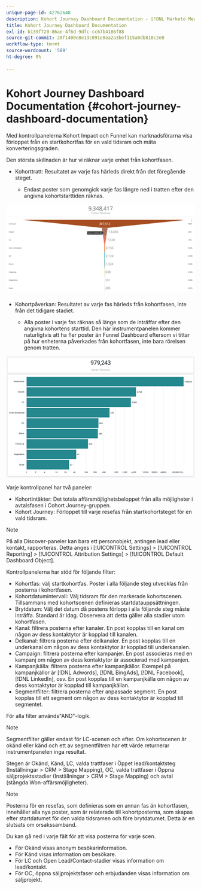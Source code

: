 ```yaml
---
unique-page-id: 42762648
description: Kohort Journey Dashboard Documentation - [!DNL Marketo Measure] - Produktdokumentation
title: Kohort Journey Dashboard Documentation
exl-id: b139f720-86ae-4f6d-9dfc-cc67b4186f88
source-git-commit: 28f1400e8e13c091e8ea2a3bef115a0db810c2e0
workflow-type: tm+mt
source-wordcount: '589'
ht-degree: 0%

---
```


# Kohort Journey Dashboard Documentation {#cohort-journey-dashboard-documentation}

Med kontrollpanelerna Kohort Impact och Funnel kan marknadsförarna visa förloppet från en startkohortfas för en vald tidsram och mäta konverteringsgraden.

Den största skillnaden är hur vi räknar varje enhet från kohortfasen.

* Kohorttratt: Resultatet av varje fas härleds direkt från det föregående steget.

   * Endast poster som genomgick varje fas längre ned i tratten efter den angivna kohortstarttiden räknas.

![](assets/cohort-journey-dashboard-documentation-1.png)

* Kohortpåverkan: Resultatet av varje fas härleds från kohortfasen, inte från det tidigare stadiet.

   * Alla poster i varje fas räknas så länge som de inträffar efter den angivna kohortens starttid. Den här instrumentpanelen kommer naturligtvis att ha fler poster än Funnel Dashboard eftersom vi tittar på hur enheterna påverkades från kohortfasen, inte bara rörelsen genom tratten.

![](assets/cohort-journey-dashboard-documentation-2.png)

Varje kontrollpanel har två paneler:

* Kohortintäkter: Det totala affärsmöjlighetsbeloppet från alla möjligheter i avtalsfasen i Cohort Journey-gruppen.
* Kohort Journey: Förloppet till varje resefas från startkohortsteget för en vald tidsram.

>[!NOTE]
>
>På alla Discover-paneler kan bara ett personobjekt, antingen lead eller kontakt, rapporteras. Detta anges i [!UICONTROL Settings] > [!UICONTROL Reporting] > [!UICONTROL Attribution Settings] > [!UICONTROL Default Dashboard Object].

Kontrollpanelerna har stöd för följande filter:

* Kohortfas: välj startkohortfas. Poster i alla följande steg utvecklas från posterna i kohortfasen.
* Kohortdatumintervall: Välj tidsram för den markerade kohortscenen. Tillsammans med kohortscenen definieras startdatauppsättningen.
* Brytdatum: Välj det datum då postens förlopp i alla följande steg måste inträffa. Standard är idag. Observera att detta gäller alla stadier utom kohortfasen.
* Kanal: filtrera posterna efter kanaler. En post kopplas till en kanal om någon av dess kontaktytor är kopplad till kanalen.
* Delkanal: filtrera posterna efter delkanaler. En post kopplas till en underkanal om någon av dess kontaktytor är kopplad till underkanalen.
* Campaign: filtrera posterna efter kampanjer. En post associeras med en kampanj om någon av dess kontaktytor är associerad med kampanjen.
* Kampanjkälla: filtrera posterna efter kampanjkällor. Exempel på kampanjkällor är [!DNL Adwords], [!DNL BingAds], [!DNL Facebook], [!DNL LinkedIn], osv. En post kopplas till en kampanjkälla om någon av dess kontaktytor är kopplad till kampanjkällan.
* Segmentfilter: filtrera posterna efter anpassade segment. En post kopplas till ett segment om någon av dess kontaktytor är kopplad till segmentet.

För alla filter används&quot;AND&quot;-logik.

>[!NOTE]
>
>Segmentfilter gäller endast för LC-scenen och efter. Om kohortscenen är okänd eller känd och ett av segmentfiltren har ett värde returnerar instrumentpanelen inga resultat.

Stegen är Okänd, Känd, LC, valda trattfaser i Öppet lead/kontaktsteg (Inställningar > CRM > Stage Mapping), OC, valda trattfaser i Öppna säljprojektsstadier (Inställningar > CRM > Stage Mapping) och avtal (stängda Won-affärsmöjligheter).

>[!NOTE]
>
>Posterna för en resefas, som definieras som en annan fas än kohortfasen, innehåller alla nya poster, som är relaterade till kohortposterna, som skapas efter startdatumet för den valda tidsramen och före brytdatumet. Detta är en slutsats om orsakssamband.

Du kan gå ned i varje fält för att visa posterna för varje scen.

* För Okänd visas anonym besökarinformation.
* För Känd visas information om besökare.
* För LC och Open Lead/Contact-stadier visas information om lead/kontakt.
* För OC, öppna säljprojektsfaser och erbjudanden visas information om säljprojekt.
